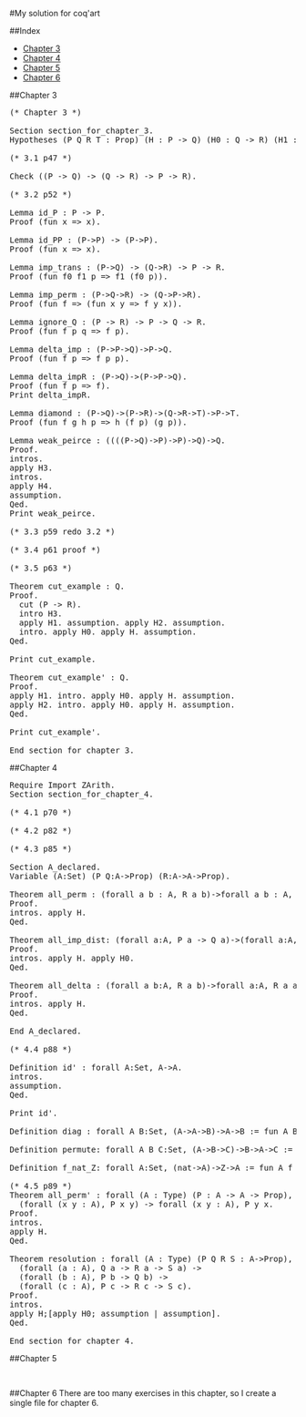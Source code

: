 #My solution for coq'art

##Index
* [Chapter 3](#chapter%203)
* [Chapter 4](#chapter%204)
* [Chapter 5](#chapter%205)
* [Chapter 6](#chapter%206)

##Chapter 3
<pre>
(* Chapter 3 *)

Section section_for_chapter_3.
Hypotheses (P Q R T : Prop) (H : P -> Q) (H0 : Q -> R) (H1 : (P -> R) -> T -> Q) (H2 : (P -> R) -> T).

(* 3.1 p47 *)

Check ((P -> Q) -> (Q -> R) -> P -> R).

(* 3.2 p52 *)

Lemma id_P : P -> P.
Proof (fun x => x).

Lemma id_PP : (P->P) -> (P->P).
Proof (fun x => x).

Lemma imp_trans : (P->Q) -> (Q->R) -> P -> R.
Proof (fun f0 f1 p => f1 (f0 p)).

Lemma imp_perm : (P->Q->R) -> (Q->P->R).
Proof (fun f => (fun x y => f y x)).

Lemma ignore_Q : (P -> R) -> P -> Q -> R.
Proof (fun f p q => f p).

Lemma delta_imp : (P->P->Q)->P->Q.
Proof (fun f p => f p p).

Lemma delta_impR : (P->Q)->(P->P->Q).
Proof (fun f p => f).
Print delta_impR.

Lemma diamond : (P->Q)->(P->R)->(Q->R->T)->P->T.
Proof (fun f g h p => h (f p) (g p)).

Lemma weak_peirce : ((((P->Q)->P)->P)->Q)->Q.
Proof.
intros.
apply H3.
intros.
apply H4.
assumption.
Qed.
Print weak_peirce.

(* 3.3 p59 redo 3.2 *)

(* 3.4 p61 proof *)

(* 3.5 p63 *)

Theorem cut_example : Q.
Proof.
  cut (P -> R).
  intro H3.
  apply H1. assumption. apply H2. assumption.
  intro. apply H0. apply H. assumption.
Qed.

Print cut_example.

Theorem cut_example' : Q.
Proof.
apply H1. intro. apply H0. apply H. assumption.
apply H2. intro. apply H0. apply H. assumption.
Qed.

Print cut_example'.

End section_for_chapter_3.
</pre>

##Chapter 4
<pre>
Require Import ZArith.
Section section_for_chapter_4.

(* 4.1 p70 *)

(* 4.2 p82 *)

(* 4.3 p85 *)

Section A_declared.
Variable (A:Set) (P Q:A->Prop) (R:A->A->Prop).

Theorem all_perm : (forall a b : A, R a b)->forall a b : A, R b a.
Proof.
intros. apply H.
Qed.

Theorem all_imp_dist: (forall a:A, P a -> Q a)->(forall a:A, P a)->forall a:A, Q a.
Proof.
intros. apply H. apply H0.
Qed.

Theorem all_delta : (forall a b:A, R a b)->forall a:A, R a a.
Proof.
intros. apply H.
Qed.

End A_declared.

(* 4.4 p88 *)

Definition id' : forall A:Set, A->A.
intros.
assumption.
Qed.

Print id'.

Definition diag : forall A B:Set, (A->A->B)->A->B := fun A B f a => f a a.

Definition permute: forall A B C:Set, (A->B->C)->B->A->C := fun A B C f b a => f a b.

Definition f_nat_Z: forall A:Set, (nat->A)->Z->A := fun A f z => f (Z.to_nat  z).

(* 4.5 p89 *)
Theorem all_perm' : forall (A : Type) (P : A -> A -> Prop),
  (forall (x y : A), P x y) -> forall (x y : A), P y x.
Proof.
intros.
apply H.
Qed.

Theorem resolution : forall (A : Type) (P Q R S : A->Prop),
  (forall (a : A), Q a -> R a -> S a) ->
  (forall (b : A), P b -> Q b) ->
  (forall (c : A), P c -> R c -> S c).
Proof.
intros.
apply H;[apply H0; assumption | assumption].
Qed.

End section_for_chapter_4.
</pre>

##Chapter 5
<pre>

</pre>

##Chapter 6
There are too many exercises in this chapter, so I create a single file for chapter 6.

